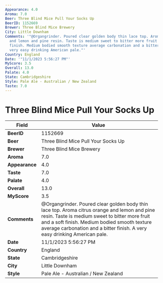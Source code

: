 ```yaml
---
Appearance: 4.0
Aroma: 7.0
Beer: Three Blind Mice Pull Your Socks Up
BeerID: 1152669
Brewer: Three Blind Mice Brewery
City: Little Downham
Comments: '"@Organgrinder. Poured clear golden body thin lace top. Aroma citrus orange
  and lemon and pine resin. Taste is medium sweet to bitter more fruit and a soft
  finish. Medium bodied smooth texture average carbonation and a bitter finish. A
  very easy drinking American pale."'
Country: England
Date: '"11/1/2023 5:56:27 PM"'
MyScore: 3.5
Overall: 13.0
Palate: 4.0
State: Cambridgeshire
Style: Pale Ale - Australian / New Zealand
Taste: 7.0
---
```


# Three Blind Mice Pull Your Socks Up

| Field         | Value |
|---------------|-------|
| **BeerID** | 1152669 |
| **Beer** | Three Blind Mice Pull Your Socks Up |
| **Brewer** | Three Blind Mice Brewery |
| **Aroma** | 7.0 |
| **Appearance** | 4.0 |
| **Taste** | 7.0 |
| **Palate** | 4.0 |
| **Overall** | 13.0 |
| **MyScore** | 3.5 |
| **Comments** | @Organgrinder. Poured clear golden body thin lace top. Aroma citrus orange and lemon and pine resin. Taste is medium sweet to bitter more fruit and a soft finish. Medium bodied smooth texture average carbonation and a bitter finish. A very easy drinking American pale. |
| **Date** | 11/1/2023 5:56:27 PM |
| **Country** | England |
| **State** | Cambridgeshire |
| **City** | Little Downham |
| **Style** | Pale Ale - Australian / New Zealand |
